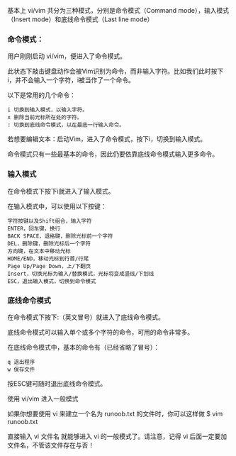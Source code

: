 基本上 vi/vim 共分为三种模式，分别是命令模式（Command mode），输入模式（Insert mode）和底线命令模式（Last line mode）

### 命令模式：
用户刚刚启动 vi/vim，便进入了命令模式。

此状态下敲击键盘动作会被Vim识别为命令，而非输入字符。比如我们此时按下i，并不会输入一个字符，i被当作了一个命令。

以下是常用的几个命令：

    i 切换到输入模式，以输入字符。
    x 删除当前光标所在处的字符。
    : 切换到底线命令模式，以在最底一行输入命令。

若想要编辑文本：启动Vim，进入了命令模式，按下i，切换到输入模式。

命令模式只有一些最基本的命令，因此仍要依靠底线命令模式输入更多命令。 

### 输入模式

在命令模式下按下i就进入了输入模式。

在输入模式中，可以使用以下按键：

    字符按键以及Shift组合，输入字符
    ENTER，回车键，换行
    BACK SPACE，退格键，删除光标前一个字符
    DEL，删除键，删除光标后一个字符
    方向键，在文本中移动光标
    HOME/END，移动光标到行首/行尾
    Page Up/Page Down，上/下翻页
    Insert，切换光标为输入/替换模式，光标将变成竖线/下划线
    ESC，退出输入模式，切换到命令模式

### 底线命令模式

在命令模式下按下:（英文冒号）就进入了底线命令模式。

底线命令模式可以输入单个或多个字符的命令，可用的命令非常多。

在底线命令模式中，基本的命令有（已经省略了冒号）：

    q 退出程序
    w 保存文件

按ESC键可随时退出底线命令模式。

使用 vi/vim 进入一般模式

如果你想要使用 vi 来建立一个名为 runoob.txt 的文件时，你可以这样做
$ vim runoob.txt

直接输入 vi 文件名 就能够进入 vi 的一般模式了。请注意，记得 vi 后面一定要加文件名，不管该文件存在与否！
